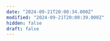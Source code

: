 ```yaml
---
date: "2024-09-21T20:00:34.000Z"
modified: "2024-09-21T20:00:39.000Z"
hidden: false
draft: false
---
```

